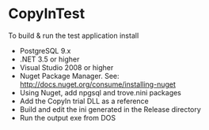 # CopyInTest

To build & run the test application install

- PostgreSQL 9.x
- .NET 3.5 or higher
- Visual Studio 2008 or higher
- Nuget Package Manager. See: http://docs.nuget.org/consume/installing-nuget
- Using Nuget, add npgsql and trove.nini packages
- Add the CopyIn trial DLL as a reference
- Build and edit the ini generated in the Release directory
- Run the output exe from DOS
